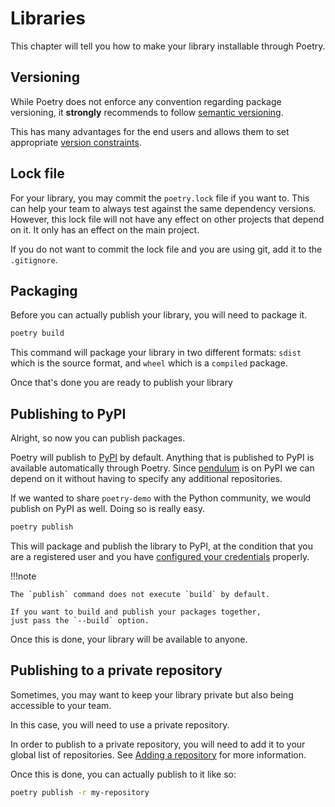 # Libraries

This chapter will tell you how to make your library installable through Poetry.


## Versioning

While Poetry does not enforce any convention regarding package versioning,
it **strongly** recommends to follow [semantic versioning](https://semver.org).

This has many advantages for the end users and allows them to set appropriate
[version constraints](/docs/versions/).

## Lock file

For your library, you may commit the `poetry.lock` file if you want to.
This can help your team to always test against the same dependency versions.
However, this lock file will not have any effect on other projects that depend on it.
It only has an effect on the main project.

If you do not want to commit the lock file and you are using git, add it to the `.gitignore`.

## Packaging

Before you can actually publish your library, you will need to package it.

```bash
poetry build
```

This command will package your library in two different formats: `sdist` which is
the source format, and `wheel` which is a `compiled` package.

Once that's done you are ready to publish your library

## Publishing to PyPI

Alright, so now you can publish packages.

Poetry will publish to [PyPI](https://pypi.org) by default. Anything that is published to PyPI
is available automatically through Poetry. Since [pendulum](https://pypi.org/project/pendulum/)
is on PyPI we can depend on it without having to specify any additional repositories.

If we wanted to share `poetry-demo` with the Python community, we would publish on PyPI as well.
Doing so is really easy.

```bash
poetry publish
```

This will package and publish the library to PyPI, at the condition that you are a registered user
and you have [configured your credentials](/docs/repositories/#adding-credentials) properly.

!!!note

    The `publish` command does not execute `build` by default.

    If you want to build and publish your packages together,
    just pass the `--build` option.

Once this is done, your library will be available to anyone.


## Publishing to a private repository

Sometimes, you may want to keep your library private but also being accessible to your team.

In this case, you will need to use a private repository.

In order to publish to a private repository, you will need to add it to your
global list of repositories. See [Adding a repository](/docs/repositories/#adding-a-repository)
for more information.

Once this is done, you can actually publish to it like so:

```bash
poetry publish -r my-repository
```
